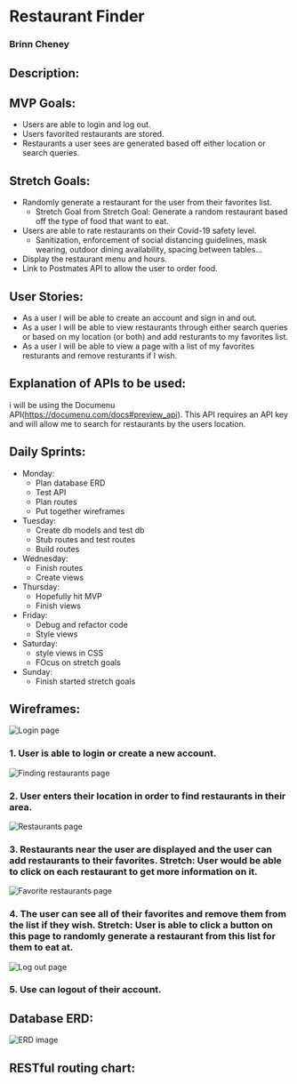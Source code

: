# Restaurant Finder 
### Brinn Cheney
## Description:

## MVP Goals:
* Users are able to login and log out.
* Users favorited restaurants are stored.
* Restaurants a user sees are generated based off either location or search queries. 
## Stretch Goals: 
* Randomly generate a restaurant for the user from their favorites list.
    * Stretch Goal from Stretch Goal: Generate a random restaurant based off the type of food that want to eat.
* Users are able to rate restaurants on their Covid-19 safety level. 
    * Sanitization, enforcement of social distancing guidelines, mask wearing, outdoor dining availability, spacing between tables...
* Display the restaurant menu and hours.
* Link to Postmates API to allow the user to order food. 
## User Stories:
* As a user I will be able to create an account and sign in and out.
* As a user I will be able to view restaurants through either search queries or based on my location (or both) and add resturants to my favorites list. 
* As a user I will be able to view a page with a list of my favorites resturants and remove resturants if I wish. 
## Explanation of APIs to be used: 
i will be using the Documenu API(https://documenu.com/docs#preview_api). This API requires an API key and will allow me to search for restaurants by the users location. 
## Daily Sprints:
* Monday: 
    * Plan database ERD
    * Test API
    * Plan routes
    * Put together wireframes
* Tuesday: 
    * Create db models and test db
    * Stub routes and test routes
    * Build routes
* Wednesday:
    * Finish routes 
    * Create views
* Thursday:
    * Hopefully hit MVP
    * Finish views
* Friday:
    * Debug and refactor code 
    * Style views
* Saturday: 
    * style views in CSS
    * FOcus on stretch goals
* Sunday:
    * Finish started stretch goals 

## Wireframes:
![Login page](loginpage.png)
### 1. User is able to login or create a new account.
![Finding restaurants page](findRestaurants.png)
### 2. User enters their location in order to find restaurants in their area.
![Restaurants page](restaurantsPage.png)
### 3. Restaurants near the user are displayed and the user can add restaurants to their favorites. Stretch: User would be able to click on each restaurant to get more information on it. 
![Favorite restaurants page](favoritesPage.png)
### 4. The user can see all of their favorites and remove them from the list if they wish. Stretch: User is able to click a button on this page to randomly generate a restaurant from this list for them to eat at.
![Log out page](logoutpage.png)
### 5. Use can logout of their account.
## Database ERD:
![ERD image](ERD.png)
## RESTful routing chart:
